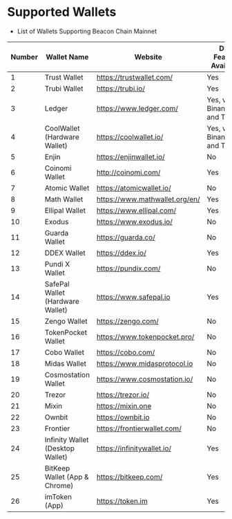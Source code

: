 # Supported Wallets

* List of Wallets Supporting Beacon Chain Mainnet

| Number | Wallet Name                                            | Website                          |DEX Feature Available|Testnet Support|WalletConnect Support|
| ------ | ------------------------------------------------------ | -------------------------------- |-----| -----|-----|
| 1      | Trust Wallet                  | <https://trustwallet.com/>       |Yes  | Yes|Yes|
| 2      | Trubi Wallet                  | <https://trubi.io/>              |Yes| No|Yes|
| 3      | Ledger          | <https://www.ledger.com/>        |Yes, via Binance.org and Trubi|Yes, via Binance.org and Trubi|Yes, via Binance.org and Trubi|Yes, via Binance.org and Trubi|
| 4      | CoolWallet (Hardware Wallet) | <https://coolwallet.io/>         |Yes, via Binance.org and Trubi|Yes, via Binance.org and Trubi|Yes, via Binance.org and Trubi|Yes, via Binance.org and Trubi|
| 5      | Enjin                             | <https://enjinwallet.io/>        |No|No|No|
| 6      | Coinomi Wallet            | <http://coinomi.com/>            |Yes|No| Yes|
| 7      | Atomic Wallet           | <https://atomicwallet.io/>       |No|No| Yes|
| 8     | Math Wallet               | <https://www.mathwallet.org/en/> |Yes|No| Yes|
| 9     | Ellipal Wallet           | <https://www.ellipal.com/>       |Yes|No|  No|
| 10     | Exodus            | <https://www.exodus.io/>         |No|No|  No|
| 11     | Guarda Wallet                   | <https://guarda.co/>             |No|No|  No|
| 12     | DDEX Wallet                   | <https://ddex.io/>               |Yes|No|  No|
| 13     | Pundi X Wallet           | <https://pundix.com/>            |No|No|  No|
| 14     | SafePal Wallet (Hardware Wallet) | <https://www.safepal.io>         |Yes|No| Yes|
| 15     | Zengo Wallet                      | <https://zengo.com/>             |No|No|  No|
| 16     | TokenPocket Wallet          | <https://www.tokenpocket.pro/>   |No|No| Yes|
| 17     | Cobo Wallet                   | <https://cobo.com/>              |No|No| Yes|
| 18     | Midas Wallet               | <https://www.midasprotocol.io>   |No|No|  No|
| 19     | Cosmostation Wallet         | <https://www.cosmostation.io/>   |No|No|  No|
| 20     | Trezor         | <https://trezor.io/>             |No|No| Yes|
| 21     | Mixin          | <https://mixin.one>              |No|No|  No|
| 22     | Ownbit         | <https://ownbit.io>              |No|No|  No|
| 23     | Frontier       | <https://frontierwallet.com/>    |No|Yes|  No|
| 24     | Infinity Wallet (Desktop Wallet) | <https://infinitywallet.io/>     |Yes  | No|Yes|
| 25     | BitKeep Wallet (App & Chrome)    | <https://bitkeep.com/> |Yes|No| Yes|
| 26     | imToken (App)  | <https://token.im> |Yes|Yes| Yes|
